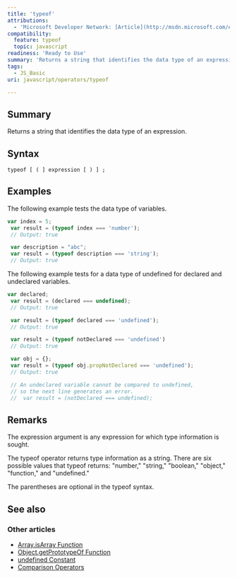 ```yaml
---
title: 'typeof'
attributions:
  - 'Microsoft Developer Network: [Article](http://msdn.microsoft.com/en-us/library/ie/259s7zc1(v=vs.94).aspx)'
compatibility:
  feature: typeof
  topic: javascript
readiness: 'Ready to Use'
summary: 'Returns a string that identifies the data type of an expression.'
tags:
  - JS_Basic
uri: javascript/operators/typeof

---
```

## Summary

Returns a string that identifies the data type of an expression.

## Syntax

    typeof [ ( ] expression [ ) ] ;

## Examples

The following example tests the data type of variables.

``` js
var index = 5;
 var result = (typeof index === 'number');
 // Output: true

 var description = "abc";
 var result = (typeof description === 'string');
 // Output: true
```

The following example tests for a data type of undefined for declared and undeclared variables.

``` js
var declared;
 var result = (declared === undefined);
 // Output: true

 var result = (typeof declared === 'undefined');
 // Output: true

 var result = (typeof notDeclared === 'undefined')
 // Output: true

 var obj = {};
 var result = (typeof obj.propNotDeclared === 'undefined');
 // Output: true

 // An undeclared variable cannot be compared to undefined,
 // so the next line generates an error.
 //  var result = (notDeclared === undefined);
```

## Remarks

The expression argument is any expression for which type information is sought.

The typeof operator returns type information as a string. There are six possible values that typeof returns: "number," "string," "boolean," "object," "function," and "undefined."

The parentheses are optional in the typeof syntax.

## See also

### Other articles

-   [Array.isArray Function](/javascript/Array/isArray)
-   [Object.getPrototypeOf Function](/javascript/Object/getPrototypeOf)
-   [undefined Constant](/javascript/undefined)
-   [Comparison Operators](/javascript/operators/comparison)

